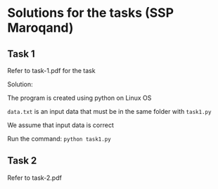# Solutions for the tasks (SSP Maroqand)

## Task 1

Refer to task-1.pdf for the task

Solution:

The program is created using python on Linux OS

`data.txt` is an input data that must be in the same folder with `task1.py`

We assume that input data is correct

Run the command: `python task1.py`


## Task 2

Refer to task-2.pdf



